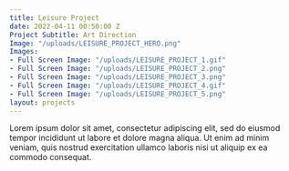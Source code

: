 ```yaml
---
title: Leisure Project
date: 2022-04-11 00:50:00 Z
Project Subtitle: Art Direction
Image: "/uploads/LEISURE_PROJECT_HERO.png"
Images:
- Full Screen Image: "/uploads/LEISURE_PROJECT_1.gif"
- Full Screen Image: "/uploads/LEISURE_PROJECT_2.png"
- Full Screen Image: "/uploads/LEISURE_PROJECT_3.png"
- Full Screen Image: "/uploads/LEISURE_PROJECT_4.gif"
- Full Screen Image: "/uploads/LEISURE_PROJECT_5.png"
layout: projects
---
```


Lorem ipsum dolor sit amet, consectetur adipiscing elit, sed do eiusmod tempor incididunt ut labore et dolore magna aliqua. Ut enim ad minim veniam, quis nostrud exercitation ullamco laboris nisi ut aliquip ex ea commodo consequat. 